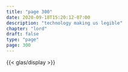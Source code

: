 ```yaml
---
title: "page 300"
date: 2020-09-18T15:20:12-07:00
description: "technology making us legible"
chapter: "lord"
draft: false
type: "page"
page: 300
---
```


{{< glas/display >}}
